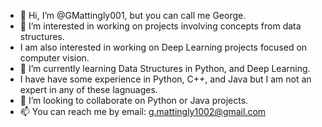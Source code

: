 - 👋 Hi, I’m @GMattingly001, but you can call me George.
- 👀 I’m interested in working on projects involving concepts from data structures. 
- I am also interested in working on Deep Learning projects focused on computer vision.
- 🌱 I’m currently learning Data Structures in Python, and Deep Learning. 
- I have have some experience in Python, C++, and Java but I am not an expert in any of these lagnuages.
- 💞️ I’m looking to collaborate on Python or Java projects.
- 📫 You can reach me by email: g.mattingly1002@gmail.com

<!---
GMattingly001/GMattingly001 is a ✨ special ✨ repository because its `README.md` (this file) appears on your GitHub profile.
You can click the Preview link to take a look at your changes.
--->
